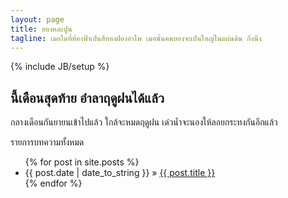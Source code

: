 ```yaml
---
layout: page
title: ยองหละปูน
tagline: เมอใดที่ท้องฟ้าเป๋นสีทองฝ่องอำไพ เมอนั้นคนยองจะเป๋นใหญ่ในแผ่นดิน กึงนึง
---
```

{% include JB/setup %}

<!--
Read [Jekyll Quick Start](http://jekyllbootstrap.com/usage/jekyll-quick-start.html)

Complete usage and documentation available at: [Jekyll Bootstrap](http://jekyllbootstrap.com)

## Update Author Attributes

In `_config.yml` remember to specify your own data:
    
    title : My Blog =)
    
    author :
      name : Name Lastname
      email : blah@email.test
      github : username
      twitter : username

The theme should reference these variables whenever needed.
-->   

## นี้เดือนสุดท้าย อำลาฤดูฝนได้แล้ว 

กลางเดือนกันยายนเข้าไปแล้ว ใกล้จะหมดฤดูฝน เด๋วน้ำจะนองให้ลอยกระทงกันอีกแล้ว 

รายการบทความทั้งหมด

<ul class="posts">
  {% for post in site.posts %}
    <li><span>{{ post.date | date_to_string }}</span> &raquo; <a href="{{ BASE_PATH }}{{ post.url }}">{{ post.title }}</a></li>
  {% endfor %}
</ul>

<!--
## หมายเหตุ

ที่ย้าย blog มาที่ github เพราะว่ามันฟรี เด๋วผมตายไป host ที่ใช้อยู่จะไม่มีใครไปจ่ายเงินให้เค้า 
หลายๆอย่างที่เคยทำเอาไว้จะได้ไม่สูญเปล่าให้คนข้างหลังได้ใช้ประโยชน์บ้าง
domain เข้าได้ 2 ตัวนี้เลย [ilmsg.com](http://ilmsg.com) ==> [ilmsg.github.com](http://ilmsg.github.com)

ไม่ได้ทำมีโปรเจ็คใหญ่โตอะไรเลย เขียนโค้ดเล็กๆน้อยๆ บันทึกเอาไว้ตอนลืมก็กลับมาดู ยังไงก็ต้องใช้ github, gist 
--> 

